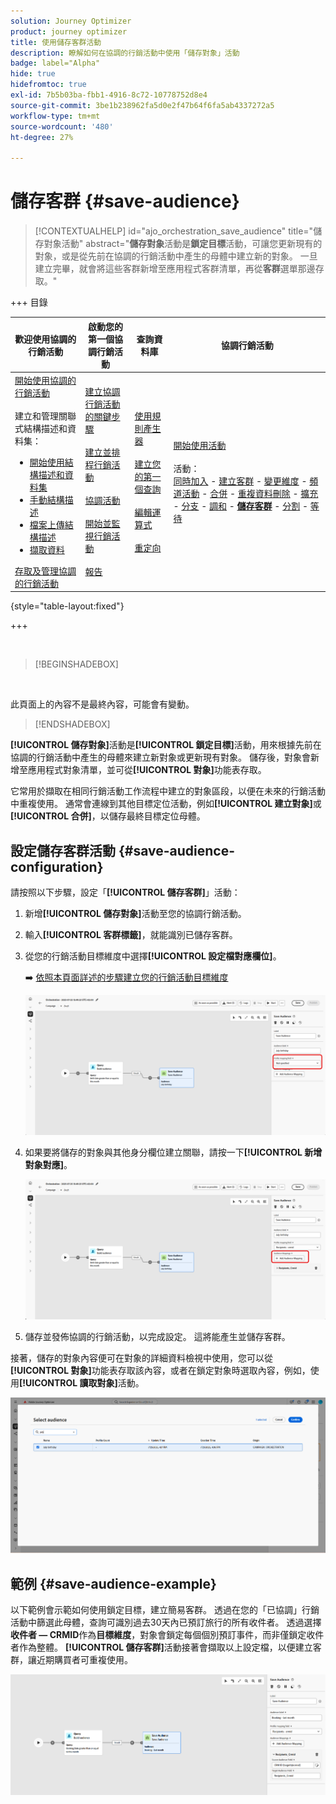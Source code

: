 ```yaml
---
solution: Journey Optimizer
product: journey optimizer
title: 使用儲存客群活動
description: 瞭解如何在協調的行銷活動中使用「儲存對象」活動
badge: label="Alpha"
hide: true
hidefromtoc: true
exl-id: 7b5b03ba-fbb1-4916-8c72-10778752d8e4
source-git-commit: 3be1b238962fa5d0e2f47b64f6fa5ab4337272a5
workflow-type: tm+mt
source-wordcount: '480'
ht-degree: 27%

---
```


# 儲存客群 {#save-audience}

>[!CONTEXTUALHELP]
>id="ajo_orchestration_save_audience"
>title="儲存對象活動"
>abstract="**儲存對象**&#x200B;活動是&#x200B;**鎖定目標**&#x200B;活動，可讓您更新現有的對象，或是從先前在協調的行銷活動中產生的母體中建立新的對象。 一旦建立完畢，就會將這些客群新增至應用程式客群清單，再從&#x200B;**客群**&#x200B;選單那邊存取。"


+++ 目錄

| 歡迎使用協調的行銷活動 | 啟動您的第一個協調行銷活動 | 查詢資料庫 | 協調行銷活動 |
|---|---|---|---|
| [開始使用協調的行銷活動](../gs-orchestrated-campaigns.md)<br/><br/>建立和管理關聯式結構描述和資料集：</br> <ul><li>[開始使用結構描述和資料集](../gs-schemas.md)</li><li>[手動結構描述](../manual-schema.md)</li><li>[檔案上傳結構描述](../file-upload-schema.md)</li><li>[擷取資料](../ingest-data.md)</li></ul>[存取及管理協調的行銷活動](../access-manage-orchestrated-campaigns.md) | [建立協調行銷活動的關鍵步驟](../gs-campaign-creation.md)<br/><br/>[建立並排程行銷活動](../create-orchestrated-campaign.md)<br/><br/>[協調活動](../orchestrate-activities.md)<br/><br/>[開始並監視行銷活動](../start-monitor-campaigns.md)<br/><br/>[報告](../reporting-campaigns.md) | [使用規則產生器](../orchestrated-rule-builder.md)<br/><br/>[建立您的第一個查詢](../build-query.md)<br/><br/>[編輯運算式](../edit-expressions.md)<br/><br/>[重定向](../retarget.md) | [開始使用活動](about-activities.md)<br/><br/>活動：<br/>[同時加入](and-join.md) - [建立客群](build-audience.md) - [變更維度](change-dimension.md) - [頻道活動](channels.md) - [合併](combine.md) - [重複資料刪除](deduplication.md) - [擴充](enrichment.md) - [分支](fork.md) - [調和](reconciliation.md) - <b>[儲存客群](save-audience.md)</b> - [分割](split.md) - [等待](wait.md) |

{style="table-layout:fixed"}

+++


<br/>

>[!BEGINSHADEBOX]

</br>

此頁面上的內容不是最終內容，可能會有變動。

>[!ENDSHADEBOX]

**[!UICONTROL 儲存對象]**&#x200B;活動是&#x200B;**[!UICONTROL 鎖定目標]**&#x200B;活動，用來根據先前在協調的行銷活動中產生的母體來建立新對象或更新現有對象。 儲存後，對象會新增至應用程式對象清單，並可從&#x200B;**[!UICONTROL 對象]**&#x200B;功能表存取。

它常用於擷取在相同行銷活動工作流程中建立的對象區段，以便在未來的行銷活動中重複使用。 通常會連線到其他目標定位活動，例如&#x200B;**[!UICONTROL 建立對象]**&#x200B;或&#x200B;**[!UICONTROL 合併]**，以儲存最終目標定位母體。

## 設定儲存客群活動 {#save-audience-configuration}

請按照以下步驟，設定「**[!UICONTROL 儲存客群]**」活動：

1. 新增&#x200B;**[!UICONTROL 儲存對象]**&#x200B;活動至您的協調行銷活動。

1. 輸入&#x200B;**[!UICONTROL 客群標籤]**，就能識別已儲存客群。

1. 從您的行銷活動目標維度中選擇&#x200B;**[!UICONTROL 設定檔對應欄&#x200B;位]**。

   ➡️ [依照本頁面詳述的步驟建立您的行銷活動目標維度](../target-dimension.md)

   ![](../assets/save-audience-1.png)

1. 如果要將儲存的對象與其他身分欄位建立關聯，請按一下&#x200B;**[!UICONTROL 新增對象對應]**。

   ![](../assets/save-audience-2.png)

1. 儲存並發佈協調的行銷活動，以完成設定。 這將能產生並儲存客群。

接著，儲存的對象內容便可在對象的詳細資料檢視中使用，您可以從&#x200B;**[!UICONTROL 對象]**&#x200B;功能表存取該內容，或者在鎖定對象時選取內容，例如，使用&#x200B;**[!UICONTROL 讀取對象]**&#x200B;活動。

![](../assets/save-audience-4.png)


## 範例 {#save-audience-example}

以下範例會示範如何使用鎖定目標，建立簡易客群。 透過在您的「已協調」行銷活動中篩選此母體，查詢可識別過去30天內已預訂旅行的所有收件者。 透過選擇&#x200B;**收件者 — CRMID**&#x200B;作為&#x200B;**目標維度**，對象會鎖定每個個別預訂事件，而非僅鎖定收件者作為整體。 **[!UICONTROL 儲存客群]**&#x200B;活動接著會擷取以上設定檔，以便建立客群，讓近期購買者可重複使用。

![](../assets/save-audience-3.png)
